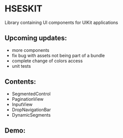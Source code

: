 # HSESKIT

Library containing UI components for UIKit applications

## Upcoming updates:
- more components
- fix bug with assets not being part of a bundle
- complete change of colors access
- unit tests

## Contents:
- SegmentedControl
- PaginationView
- InputView
- DropNavigationBar
- DynamicSegments

## Demo: 

